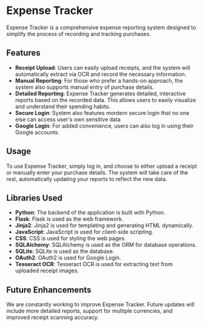 # Expense Tracker

Expense Tracker is a comprehensive expense reporting system designed to simplify the process of recording and tracking purchases. 

## Features

- **Receipt Upload**: Users can easily upload receipts, and the system will automatically extract via OCR and record the necessary information.
- **Manual Reporting**: For those who prefer a hands-on approach, the system also supports manual entry of purchase details.
- **Detailed Reporting**: Expense Tracker generates detailed, interactive reports based on the recorded data. This allows users to easily visualize and understand their spending habits.
- **Secure Login**: System also features mordern secure login that no one else can access user's own sensitive data
- **Google Login**: For added convenience, users can also log in using their Google accounts.

## Usage

To use Expense Tracker, simply log in, and choose to either upload a receipt or manually enter your purchase details. The system will take care of the rest, automatically updating your reports to reflect the new data.

## Libraries Used

- **Python**: The backend of the application is built with Python.
- **Flask**: Flask is used as the web framework.
- **Jinja2**: Jinja2 is used for templating and generating HTML dynamically.
- **JavaScript**: JavaScript is used for client-side scripting.
- **CSS**: CSS is used for styling the web pages.
- **SQLAlchemy**: SQLAlchemy is used as the ORM for database operations.
- **SQLite**: SQLite is used as the database.
- **OAuth2**: OAuth2 is used for Google Login.
- **Tesseract OCR**: Tesseract OCR is used for extracting text from uploaded receipt images.



## Future Enhancements

We are constantly working to improve Expense Tracker. Future updates will include more detailed reports, support for multiple currencies, and improved receipt scanning accuracy.
